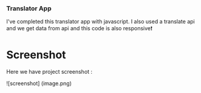 ### Translator App
I've completed this translator app with javascript. I also used a translate api and we get data from api and this code is also responsive❗️

# Screenshot
Here we have project screenshot :

![screenshot] (image.png)
